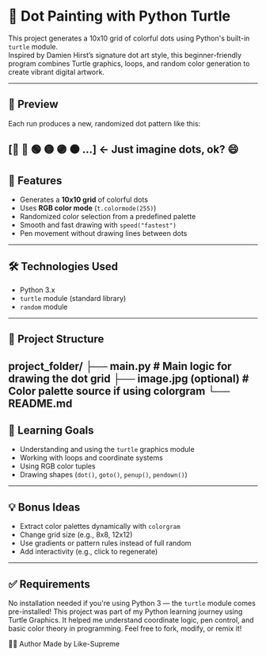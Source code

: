 # 🎨 Dot Painting with Python Turtle

This project generates a 10x10 grid of colorful dots using Python's built-in `turtle` module.  
Inspired by Damien Hirst’s signature dot art style, this beginner-friendly program combines Turtle graphics, loops, and random color generation to create vibrant digital artwork.

---

## 📸 Preview

Each run produces a new, randomized dot pattern like this:

[🔴 🔵 🟢 🟡 🟣 ⚫ ...] ← Just imagine dots, ok? 😄
---

## 🚀 Features

- Generates a **10x10 grid** of colorful dots
- Uses **RGB color mode** (`t.colormode(255)`)
- Randomized color selection from a predefined palette
- Smooth and fast drawing with `speed("fastest")`
- Pen movement without drawing lines between dots

---

## 🛠 Technologies Used

- Python 3.x
- `turtle` module (standard library)
- `random` module

---

## 📁 Project Structure

project_folder/
├── main.py # Main logic for drawing the dot grid
├── image.jpg (optional) # Color palette source if using colorgram
└── README.md
---

## 🎯 Learning Goals

- Understanding and using the `turtle` graphics module
- Working with loops and coordinate systems
- Using RGB color tuples
- Drawing shapes (`dot()`, `goto()`, `penup()`, `pendown()`)

---

## 💡 Bonus Ideas

- Extract color palettes dynamically with `colorgram`
- Change grid size (e.g., 8x8, 12x12)
- Use gradients or pattern rules instead of full random
- Add interactivity (e.g., click to regenerate)

---

## ✅ Requirements

No installation needed if you're using Python 3 — the `turtle` module comes pre-installed!
This project was part of my Python learning journey using Turtle Graphics.
It helped me understand coordinate logic, pen control, and basic color theory in programming.
Feel free to fork, modify, or remix it!

🙋‍♂️ Author
Made by Like-Supreme
